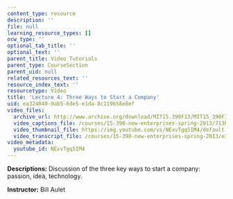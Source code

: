 ```yaml
---
content_type: resource
description: ''
file: null
learning_resource_types: []
ocw_type: ''
optional_tab_title: ''
optional_text: ''
parent_title: Video Tutorials
parent_type: CourseSection
parent_uid: null
related_resources_text: ''
resource_index_text: ''
resourcetype: Video
title: 'Lecture 4: Three Ways to Start a Company'
uid: ea324849-9ab5-6de5-e1da-8c119b58e8ef
video_files:
  archive_url: http://www.archive.org/download/MIT15.390F13/MIT15_390F13_lec04_300k.mp4
  video_captions_file: /courses/15-390-new-enterprises-spring-2013/713bd0d21e9b549f8901c808fd70f855_NExvTgq5IM4.vtt
  video_thumbnail_file: https://img.youtube.com/vi/NExvTgq5IM4/default.jpg
  video_transcript_file: /courses/15-390-new-enterprises-spring-2013/e3c787f22dc04e3d934c571dab3db703_NExvTgq5IM4.pdf
video_metadata:
  youtube_id: NExvTgq5IM4
---
```


**Descriptions:** Discussion of the three key ways to start a company: passion, idea, technology.

**Instructor:** Bill Aulet